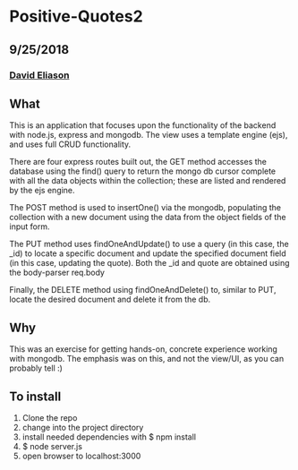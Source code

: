 # Positive-Quotes2
## 9/25/2018
### [David Eliason](http://www.davethemaker.com)

## What
This is an application that focuses upon the functionality of the backend with node.js, express and mongodb. The view uses a template engine (ejs), and uses full CRUD functionality. 

There are four express routes built out, the GET method accesses the database using the find() query to return the mongo db cursor complete with all the data objects within the collection; these are listed and rendered by the ejs engine.

The POST method is used to insertOne() via the mongodb, populating the collection with a new document using the data from the object fields of the input form.

The PUT method uses findOneAndUpdate() to use a query (in this case, the _id) to locate a specific document and update the specified document field (in this case, updating the quote). Both the _id and quote are obtained using the body-parser req.body

Finally, the DELETE method using findOneAndDelete() to, similar to PUT, locate the desired document and delete it from the db.

## Why
This was an exercise for getting hands-on, concrete experience working with mongodb. The emphasis was on this, and not the view/UI, as you can probably tell :)

## To install
1. Clone the repo
2. change into the project directory
3. install needed dependencies with $ npm install
4. $ node server.js
5. open browser to localhost:3000